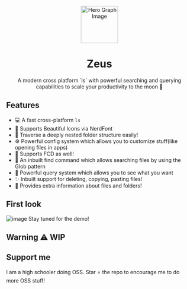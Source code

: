 <p align="center">
  <img width="100px" src="https://api.iconify.design/noto-v1:telescope.svg" align="center" alt="Hero Graph Image" />
  <h1 align="center">Zeus </h1>
  <p align="center"> A modern cross platform `ls` with powerful searching and querying capabilities to scale your productivity to the moon 🚀
  </p>
</p>

## Features
- 💻 A fast cross-platform `ls`
- 🎨 Supports Beautiful Icons via NerdFont
- 📁 Traverse a deeply nested folder structure easily!
- ⚙  Powerful config system which allows you to customize stuff(like opening files in apps)
- 💪 Supports FCD as well!
- 🔎 An inbuilt find command which allows searching files by using the Glob pattern 
- 🧐 Powerful query system which allows you to see what you want
- ✨ Inbuilt support for deleting, copying, pasting files! 
- 📄 Provides extra information about files and folders! 
## First look
![image](https://user-images.githubusercontent.com/58482194/139567326-6e24585b-39cd-4cbc-a828-4f6621bdb6ed.png)
Stay tuned for the demo!

## Warning ⚠ WIP

## Support me
I am a high schooler doing OSS. Star ⭐ the repo to encourage me to do more OSS stuff!
